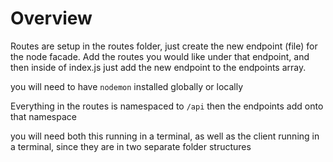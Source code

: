 # Overview

Routes are setup in the routes folder, just create the new endpoint (file) for the node facade. Add the routes you would like under that endpoint, and then inside of index.js just add the new endpoint to the endpoints array.

you will need to have `nodemon` installed globally or locally

Everything in the routes is namespaced to `/api` then the endpoints add onto that namespace

you will need both this running in a terminal, as well as the client running in a terminal, since they are in two separate folder structures 
